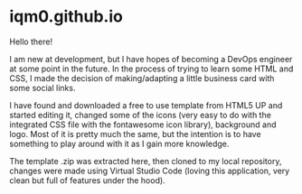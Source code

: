 # iqm0.github.io
Hello there!

I am new at development, but I have hopes of becoming a DevOps engineer at some point in the future. In the process of trying to learn some HTML and CSS, I made the decision of making/adapting a little business card with some social links.

I have found and downloaded a free to use template from HTML5 UP and started editing it, changed some of the icons (very easy to do with the integrated CSS file with the fontawesome icon library), background and logo. Most of it is pretty much the same, but the intention is to have something to play around with it as I gain more knowledge.

The template .zip was extracted here, then cloned to my local repository, changes were made using Virtual Studio Code (loving this application, very clean but full of features under the hood).

